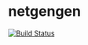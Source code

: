 # netgengen

[![Build Status](https://travis-ci.org/juhanikataja/netgengen.jl.svg?branch=master)](https://travis-ci.org/juhanikataja/netgengen.jl)
